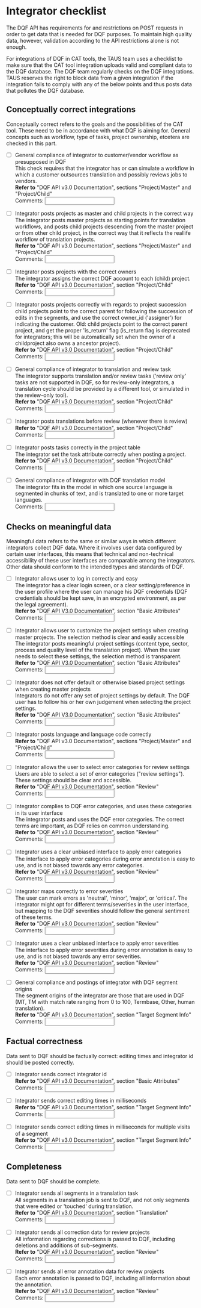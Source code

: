 # Integrator checklist
The DQF API has requirements for and restrictions on POST requests in order to get data that is needed for DQF purposes. To maintain high quality data, however, validation according to the API restrictions alone is not enough.

For integrations of DQF in CAT tools, the TAUS team uses a checklist to make sure that the CAT tool integration uploads valid and compliant data to the DQF database. The DQF team regularly checks on the DQF integrations. TAUS reserves the right to block data from a given integration if the integration fails to comply with any of the below points  and thus posts data that pollutes the DQF database.

## Conceptually correct integrations
Conceptually correct refers to the goals and the possibilities of the CAT tool. These need to be in accordance with what DQF is aiming for. General concepts such as workflow, type of tasks, project ownership, etcetera are checked in this part.

- [ ] General compliance of integrator to customer/vendor workflow as presupposed in DQF<br/>
This check requires that the integrator has or can simulate a workflow in which a customer outsources translation and possibly reviews jobs to vendors.<br/>
**Refer to** "DQF API v3.0 Documentation", sections "Project/Master" and "Project/Child"<br/>
Comments: <input type="text" id="GeneralWorkflowCompliance"/>

- [ ] Integrator posts projects as master and child projects in the correct way<br/>
The integrator posts master projects as starting points for translation workflows, and posts child projects descending from the master project or from other child project, in the correct way that it reflects the reallife workflow of translation projects.<br/>
**Refer to** "DQF API v3.0 Documentation", sections "Project/Master" and "Project/Child"<br/>
Comments: <input type="text" id="MasterChildCompliance"/>

- [ ] Integrator posts projects with the correct owners<br/>
The integrator assigns the correct DQF account to each (child) project.<br/>
**Refer to** "DQF API v3.0 Documentation", section "Project/Child"<br/>
Comments: <input type="text" id="OwnershipCompliance"/>

- [ ] Integrator posts projects correctly with regards to project succession<br>
child projects point to the correct parent for following the succession of edits in the segments, and use the correct owner_id ('assigner') for indicating the customer. Old: child projects point to the correct parent project, and get the proper 'is_return' flag (is_return flag is deprecated for integrators; this will be automatically set when the owner of a childproject also owns a ancestor project).<br/>
**Refer to** "DQF API v3.0 Documentation", section "Project/Child"<br/>
Comments: <input type="text" id="SuccessionCompliance"/>

- [ ] General compliance of integrator to translation and review task<br/>
The integrator supports translation and/or review tasks ('review only' tasks are not supported in DQF, so for review-only integrators, a translation cycle should be provided by a different tool, or simulated in the review-only tool).<br/>
**Refer to** "DQF API v3.0 Documentation", section "Project/Child"<br/>
Comments: <input type="text" id="SuccessionCompliance"/>

- [ ] Integrator posts translations before review (whenever there is review)<br/>
**Refer to** "DQF API v3.0 Documentation", section "Project/Child"<br/>
Comments: <input type="text" id="TaskCompliance"/>

- [ ] Integrator posts tasks correctly in the project table<br/>
The integrator set the task attribute correctly when posting a project.<br/>
**Refer to** "DQF API v3.0 Documentation", section "Project/Child"<br/>
Comments: <input type="text" id="TaskCompliance"/>

- [ ] General compliance of integrator with DQF translation model<br/>
The integrator fits in the model in which one source language is segmented in chunks of text, and is translated to one or more target languages.<br/>
Comments: <input type="text" id="TaskCompliance"/>

## Checks on meaningful data
Meaningful data refers to the same or similar ways in which different integrators collect DQF data. Where it involves user data configured by certain user interfaces, this means that technical and non-technical accessibility of these user interfaces are comparable among the integrators. Other data should conform to the intended types and standards of DQF. 

- [ ] Integrator allows user to log in correctly and easy<br/>
The integrator has a clear login screen, or a clear setting/preference in the user profile where the user can manage his DQF credentials (DQF credentials should be kept save, in an encrypted environment, as per the legal agreement).<br/>
**Refer to** "DQF API V3.0 Documentation", section "Basic Attributes"<br/>
Comments: <input type="text" id="ProjectsettingsAccess"/>

- [ ] Integrator allows user to customize the project settings when creating master projects. The selection method is clear and easily accessible<br/>
The integrator posts meaningful project settings (content type, sector, process and quality level of the translation project). When the user needs to select these settings, the selection method is transparent.<br/>
**Refer to** "DQF API V3.0 Documentation", section "Basic Attributes"<br/>
Comments: <input type="text" id="ProjectsettingsAccess"/>

- [ ] Integrator does not offer default or otherwise biased project settings when creating master projects<br/>
Integrators do not offer any set of project settings by default. The DQF user has to follow his or her own judgement when selecting the project settings.<br/>
**Refer to** "DQF API V3.0 Documentation", section "Basic Attributes"<br/>
Comments: <input type="text" id="ProjectsettingsSelection"/>

- [ ] Integrator posts language and language code correctly<br/>
**Refer to** "DQF API v3.0 Documentation", sections "Project/Master" and "Project/Child"<br/>
Comments: <input type="text" id="LanguageCode"/>

- [ ] Integrator allows the user to select error categories for review settings<br/>
Users are able to select a set of error categories ("review settings"). These settings should be clear and accessible.<br/>
**Refer to** "DQF API v3.0 Documentation", section "Review"<br/>
Comments: <input type="text" id="SelectableErrorCategories"/>

- [ ] Integrator complies to DQF error categories, and uses these categories in its user interface<br/>
The integrator posts and uses the DQF error categories. The correct terms are important, as DQF relies on common understanding.<br/>
**Refer to** "DQF API v3.0 Documentation", section "Review"<br/>
Comments: <input type="text" id="DQFErrorCategores"/>

- [ ] Integrator uses a clear unbiased interface to apply error categories<br/>
The interface to apply error categories during error annotation is easy to use, and is not biased towards any error categories.<br/>
**Refer to** "DQF API v3.0 Documentation", section "Review"<br/>
Comments: <input type="text" id="UnbiasedErrorCategories"/>

- [ ] Integrator maps correctly to error severities<br/>
The user can mark errors as 'neutral', 'minor', 'major', or 'critical'. The integrator might opt for different terms/severities in the user interface, but mapping to the DQF severities should follow the general sentiment of these terms.<br/>
**Refer to** "DQF API v3.0 Documentation", section "Review"<br/>
Comments: <input type="text" id="DQFErrorSeverities"/>

- [ ] Integrator uses a clear unbiased interface to apply error severities<br/>
The interface to apply error severities during error annotation is easy to use, and is not biased towards any error severities.<br/>
**Refer to** "DQF API v3.0 Documentation", section "Review"<br/>
Comments: <input type="text" id="UnbiasedErrorSeverities"/>

- [ ] General compliance and postings of integrator with DQF segment origins<br/> 
The segment origins of the integrator are those that are used in DQF (MT, TM with match rate ranging from 0 to 100, Termbase, Other, human translation).<br/>
**Refer to** "DQF API v3.0 Documentation", section "Target Segment Info"<br/>
Comments: <input type="text" id="SegmentOrigin"/>

## Factual correctness
Data sent to DQF should be factually correct: editing times and integrator id should be posted correctly.

- [ ] Integrator sends correct integrator id<br/>
**Refer to** "DQF API v3.0 Documentation", section "Basic Attributes"<br/>
Comments: <input type="text" id="IntegratorID"/>

- [ ] Integrator sends correct editing times in milliseconds<br/>
**Refer to** "DQF API v3.0 Documentation", section "Target Segment Info"<br/>
Comments: <input type="text" id="EditingTime"/>

- [ ] Integrator sends correct editing times in milliseconds for multiple visits of a segment<br/>
**Refer to** "DQF API v3.0 Documentation", section "Target Segment Info"<br/>
Comments: <input type="text" id="EditingTimeAccumulation"/>

## Completeness
Data sent to DQF should be complete.

- [ ] Integrator sends all segments in a translation task<br/>
All segments in a translation job is sent to DQF, and not only segments that were edited or 'touched' during translation.<br/>
**Refer to** "DQF API v3.0 Documentation", section "Translation"<br/>
Comments: <input type="text" id="CompleteSegments"/>

- [ ] Integrator sends all correction data for review projects<br/>
All information regarding corrections is passed to DQF, including deletions and additions of sub-segments.<br/>
**Refer to** "DQF API v3.0 Documentation", section "Review"<br/>
Comments: <input type="text" id="EditingTimeAccumulation"/>

- [ ] Integrator sends all error annotation data for review projects<br/>
Each error annotation is passed to DQF, including all information about the annotation.<br/>
**Refer to** "DQF API v3.0 Documentation", section "Review"<br/>
Comments: <input type="text" id="EditingTimeAccumulation"/>
